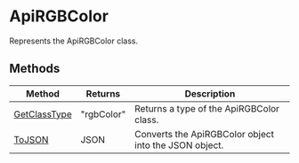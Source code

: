 # ApiRGBColor

Represents the ApiRGBColor class.


## Methods

| Method | Returns | Description |
| ------ | ------- | ----------- |
| [GetClassType](./Methods/GetClassType.md) | "rgbColor" | Returns a type of the ApiRGBColor class. |
| [ToJSON](./Methods/ToJSON.md) | JSON | Converts the ApiRGBColor object into the JSON object. |
